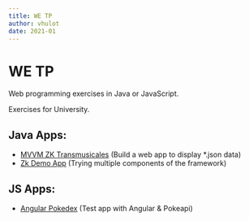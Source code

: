 ```yaml
---
title: WE TP  
author: vhulot  
date: 2021-01
---
```


# WE TP

Web programming exercises in Java or JavaScript.  

Exercises for University.

## Java Apps:
- [MVVM ZK Transmusicales](Java/WE_MVVM_Trans) (Build a web app to display *.json data)
- [Zk Demo App](Java/WE_MVVM_Zk)   (Trying multiple components of the framework)

## JS Apps:
- [Angular Pokedex](JS/pokdemo) (Test app with Angular & Pokeapi)   
